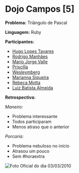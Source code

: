 Dojo Campos [5]
===============

**Problema:** Triângulo de Pascal

**Linguagem:** Ruby


**Participantes:**

* [Hugo Lopes Tavares](http://twitter.com/hltbra)
* [Rodrigo Manhães](http://twitter.com/rodrigomanhaes)
* [Mario Jorge Valle](http:/twitter.com/mariojorgevalle)
* [Priscilla](http://twitter.com/nirthaky)
* [Wesleymberg](http://twitter.com/weslleymberg)
* [Marianna Siqueira](http://twitter.com/mariounaum)
* [Rebeca Motta](http://twitter.com/becamotta)
* [Luiz Batista Almeida](http://twitter.com/lbalmeida)


**Retrospectiva:**

  *Maneiro:*
  
  * Problema interessante
  * Todos participaram
  * Menos atraso que o anterior

  
  *Porcaria:*
    
  * Problema nebuloso no início
  * Atrasou um pouco
  * Sem #horaextra
  
  
![Foto Oficial do dia 03/03/2010](http://github.com/downloads/hugobr/DojoCampos/preview_03_03_2010.jpg)
